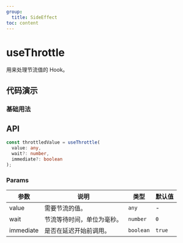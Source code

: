 ```yaml
---
group:
  title: SideEffect
toc: content
---
```


# useThrottle

用来处理节流值的 Hook。

## 代码演示

### 基础用法

<code src="./demos/Demo1.tsx"></code>

## API

```typescript
const throttledValue = useThrottle(
  value: any,
  wait?: number,
  immediate?: boolean
);
```

### Params

| 参数      | 说明                       | 类型      | 默认值 |
| --------- | -------------------------- | --------- | ------ |
| value     | 需要节流的值。             | `any`     | -      |
| wait      | 节流等待时间，单位为毫秒。 | `number`  | `0`    |
| immediate | 是否在延迟开始前调用。     | `boolean` | `true` |
